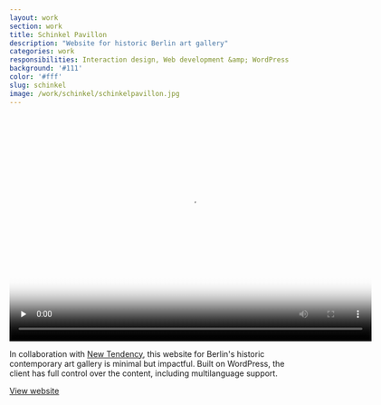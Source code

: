 ```yaml
---
layout: work
section: work
title: Schinkel Pavillon
description: "Website for historic Berlin art gallery"
categories: work
responsibilities: Interaction design, Web development &amp; WordPress
background: '#111'
color: '#fff'
slug: schinkel
image: /work/schinkel/schinkelpavillon.jpg
---
```


<div>
  <video id="joanna" class="browser_img" title="Schinkel Pavillon"
    preload="none" width="640" height="400" poster="{{ site.root }}{{ page.image }}" data-setup="{}">
    <source src="{{ site.root }}/work/schinkel/schinkelpavillon.mp4" type='video/mp4'>
  </video>
</div>

In collaboration with <a href="https://newtendency.com/plus" target="_blank">New Tendency</a>, this website for Berlin's historic contemporary art gallery is minimal but impactful. Built on WordPress, the client has full control over the content, including multilanguage support.

<a href="http://schinkelpavillon.com" class="button" rel="external">View website</a>
